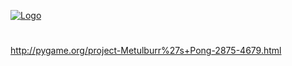 [![Logo](http://www.pygame.org/thumb/c71fb4fd718a23a79d7113907c862e4f.png)](http://www.pygame.org)
#
http://pygame.org/project-Metulburr%27s+Pong-2875-4679.html

